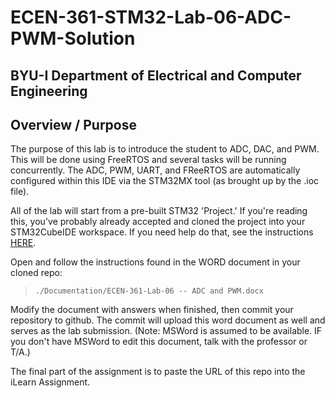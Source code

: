 # ECEN-361-STM32-Lab-06-ADC-PWM-Solution


## BYU-I  Department of Electrical and Computer Engineering
<!-- div style="text-align: right">Initially Written:  Fall-2023   LRW</div> -->

## Overview / Purpose
The purpose of this lab is to introduce the student to ADC, DAC, and PWM.   This will be done using FreeRTOS and several tasks will be running concurrently. The ADC, PWM, UART, and FReeRTOS are automatically configured within this IDE via the STM32MX tool (as brought up by the .ioc file).

All of the lab will start from a pre-built STM32 'Project.'  If you're reading this, you've probably already accepted and cloned the project into your STM32CubeIDE workspace.  If you need help do that, see the instructions [HERE](./Documentation/Working_with_Labs_from_Github_Classroom_Repository.pdf).

Open and follow the instructions found in the WORD document in your cloned repo: 

>``./Documentation/ECEN-361-Lab-06 -- ADC and PWM.docx``

Modify the document with answers when finished, then commit your repository to github.   The commit will upload this word document as well and serves as the lab submission.   (Note:  MSWord is assumed to be available.  IF you don't have MSWord to edit this document, talk with the professor or T/A.)

The final part of the assignment is to paste the URL of this repo into the iLearn Assignment.  

<!----------------------------------->